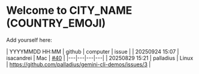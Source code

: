 # Welcome to CITY_NAME (COUNTRY_EMOJI)

Add yourself here:

| YYYYMMDD HH:MM | github | computer | issue |
| 20250924 15:07 | isacandrei | Mac | [#40](https://github.com/palladius/gemini-cli-demos/issues/40) |
|---|---|---|---|
| 20250829 15:21 | palladius | Linux | https://github.com/palladius/gemini-cli-demos/issues/3 |
